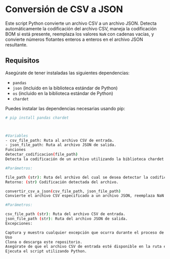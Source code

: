 # Conversión de CSV a JSON

Este script Python convierte un archivo CSV a un archivo JSON. Detecta automáticamente la codificación del archivo CSV, maneja la codificación BOM si está presente, reemplaza los valores `NaN` con cadenas vacías, y convierte números flotantes enteros a enteros en el archivo JSON resultante.

## Requisitos

Asegúrate de tener instaladas las siguientes dependencias:

- `pandas`
- `json` (incluido en la biblioteca estándar de Python)
- `os` (incluido en la biblioteca estándar de Python)
- `chardet`

Puedes instalar las dependencias necesarias usando pip:

```bash
# pip install pandas chardet



#Variables
- csv_file_path: Ruta al archivo CSV de entrada.
- json_file_path: Ruta al archivo JSON de salida.
Funciones
detectar_codificacion(file_path)
Detecta la codificación de un archivo utilizando la biblioteca chardet.

#Parámetros:

file_path (str): Ruta del archivo del cual se desea detectar la codificación.
Retorno: (str) Codificación detectada del archivo.

convertir_csv_a_json(csv_file_path, json_file_path)
Convierte el archivo CSV especificado a un archivo JSON, reemplaza NaN con cadenas vacías y convierte números flotantes enteros a enteros.

#Parámetros:

csv_file_path (str): Ruta del archivo CSV de entrada.
json_file_path (str): Ruta del archivo JSON de salida.
Excepciones:

Captura y muestra cualquier excepción que ocurra durante el proceso de lectura del archivo CSV o escritura del archivo JSON.
Uso
Clona o descarga este repositorio.
Asegúrate de que el archivo CSV de entrada esté disponible en la ruta especificada en la variable csv_file_path.
Ejecuta el script utilizando Python.
